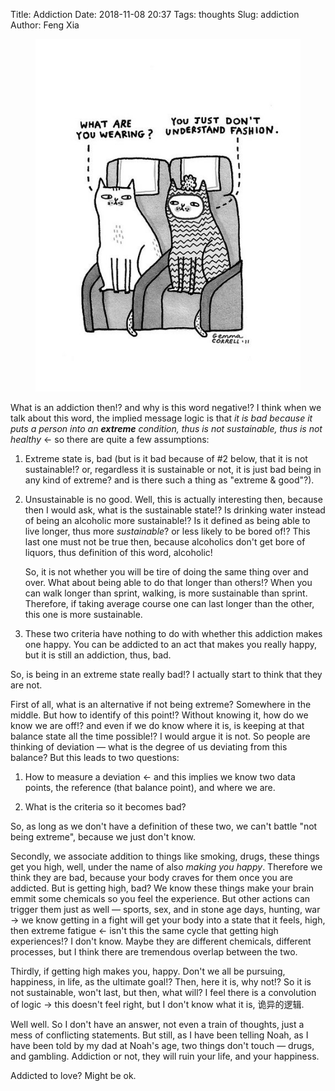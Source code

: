 Title: Addiction
Date: 2018-11-08 20:37
Tags: thoughts
Slug: addiction
Author: Feng Xia


<figure class="col l5 m6 s12">
  <img src="/images/understand%20fashion.jpg"/>
</figure>

What is an addiction then!? and why is this word negative!? I
think when we talk about this word, the implied message logic is that
_it is bad because it puts a person into an **extreme** condition,
thus is not sustainable, thus is not healthy_ &larr; so there are
quite a few assumptions:

1. Extreme state is, bad (but is it bad because of #2 below, that it
   is not sustainable!? or, regardless it is sustainable or not, it is
   just bad being in any kind of extreme? and is there such a thing as
   "extreme & good"?).
   
2. Unsustainable is no good. Well, this is actually interesting then,
   because then I would ask, what is the sustainable state!? Is
   drinking water instead of being an alcoholic more sustainable!? Is
   it defined as being able to live longer, thus more _sustainable_?
   or less likely to be bored of!? This last one must not be true
   then, because alcoholics don't get bore of liquors, thus definition
   of this word, alcoholic!
   
   So, it is not whether you will be tire of doing the same thing over
   and over. What about being able to do that longer than others!?
   When you can walk longer than sprint, walking, is more sustainable
   than sprint. Therefore, if taking average course one can last
   longer than the other, this one is more sustainable.
   
3. These two criteria have nothing to do with whether this addiction
   makes one happy. You can be addicted to an act that makes you
   really happy, but it is still an addiction, thus, bad.
   
So, is being in an extreme state really bad!? I actually start to think
that they are not.

First of all, what is an alternative if not being extreme? Somewhere
in the middle. But how to identify of this point!? Without knowing it,
how do we know we are off!? and even if we do know where it is, is
keeping at that balance state all the time possible!? I would argue it
is not. So people are thinking of deviation &mdash; what is the degree
of us deviating from this balance? But this leads to two questions:

1. How to measure a deviation &larr; and this implies we know two data
   points, the reference (that balance point), and where we are.
   
2. What is the criteria so it becomes bad?

So, as long as we don't have a definition of these two, we can't
battle "not being extreme", because we just don't know.

Secondly, we associate addition to things like smoking, drugs, these
things get you high, well, under the name of also _making you
happy_. Therefore we think they are bad, because your body craves for
them once you are addicted. But is getting high, bad? We know these
things make your brain emmit some chemicals so you feel the
experience. But other actions can trigger them just as well &mdash;
sports, sex, and in stone age days, hunting, war &rarr; we know
getting in a fight will get your body into a state that it feels,
high, then extreme fatigue &larr; isn't this the same cycle that
getting high experiences!? I don't know. Maybe they are different
chemicals, different processes, but I think there are tremendous
overlap between the two.

Thirdly, if getting high makes you, happy. Don't we all be pursuing,
happiness, in life, as the ultimate goal!? Then, here it is, why not!?
So it is not sustainable, won't last, but then, what will? I feel
there is a convolution of logic &rarr; this doesn't feel right, but I
don't know what it is, 诡异的逻辑.

Well well. So I don't have an answer, not even a train of thoughts,
just a mess of conflicting statements. But still, as I have been
telling Noah, as I have been told by my dad at Noah's age, two things
don't touch &mdash; drugs, and gambling. Addiction or not, they will
ruin your life, and your happiness.

Addicted to love? Might be ok.
